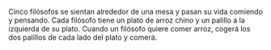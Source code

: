 Cinco filósofos se sientan alrededor de una mesa y pasan su vida comiendo y pensando. Cada filósofo tiene un plato de arroz chino y un palillo a la izquierda de su plato. Cuando un filósofo quiere comer arroz, cogerá los dos palillos de cada lado del plato y comerá. 
